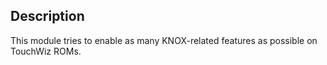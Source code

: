 Description
-----------

This module tries to enable as many KNOX-related features as possible on TouchWiz ROMs.
